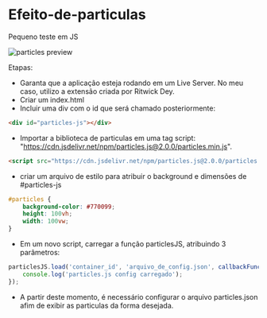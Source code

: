 # Efeito-de-particulas
Pequeno teste em JS

![particles preview](https://j.gifs.com/xnQ8mJ.gif)

Etapas:
- Garanta que a aplicação esteja rodando em um Live Server. No meu caso, utilizo a extensão criada por Ritwick Dey.
- Criar um index.html
- Incluir uma div com o id que será chamado posteriormente:
```html
<div id="particles-js"></div>
```
- Importar a biblioteca de particulas em uma tag script: "https://cdn.jsdelivr.net/npm/particles.js@2.0.0/particles.min.js".
```html
<script src="https://cdn.jsdelivr.net/npm/particles.js@2.0.0/particles.min.js"></script>
```
- criar um arquivo de estilo para atribuir o background e dimensões de #particles-js
```css
#particles {
    background-color: #770099;
    height: 100vh;
    width: 100vw;
}
```
- Em um novo script, carregar a função particlesJS, atribuindo 3 parâmetros:
```javascript
particlesJS.load('container_id', 'arquivo_de_config.json', callbackFunction(){
    console.log('particles.js config carregado');
});
```
- A partir deste momento, é necessário configurar o arquivo particles.json afim de exibir as particulas da forma desejada.
